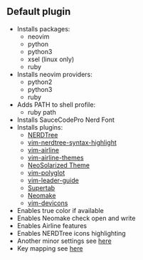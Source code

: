 ## Default plugin

* Installs packages:
    - neovim
    - python
    - python3
    - xsel (linux only)
    - ruby
* Installs neovim providers:
    - python2
    - python3
    - ruby
* Adds PATH to shell profile:
    - ruby path
* Installs SauceCodePro Nerd Font
* Installs plugins:
    - [NERDTree](https://github.com/scrooloose/nerdtree)
    - [vim-nerdtree-syntax-highlight](https://github.com/tiagofumo/vim-nerdtree-syntax-highlight)
    - [vim-airline](https://github.com/vim-airline/vim-airline)
    - [vim-airline-themes](https://github.com/vim-airline/vim-airline-themes)
    - [NeoSolarized Theme](https://github.com/iCyMind/NeoSolarized)
    - [vim-polyglot](https://github.com/sheerun/vim-polyglot)
    - [vim-leader-guide](https://github.com/hecal3/vim-leader-guide)
    - [Supertab](https://github.com/ervandew/supertab)
    - [Neomake](https://github.com/benekastah/neomake)
    - [vim-devicons](https://github.com/ryanoasis/vim-devicons)
* Enables true color if available
* Enables Neomake check open and write
* Enables Airline features
* Enables NERDTree icons highlighting
* Another minor settings see [here](init.vim)
* Key mapping see [here](map.vim)
